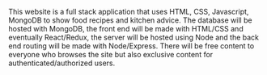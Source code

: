 This website is a full stack application that uses HTML, CSS, Javascript, MongoDB to show food recipes and kitchen advice. The database will be hosted with MongoDB, the front end will be made with HTML/CSS and eventually React/Redux, the server will be hosted using Node and the back end routing will be made with Node/Express. There will be free content to everyone who browses the site but also exclusive content for authenticated/authorized users.



